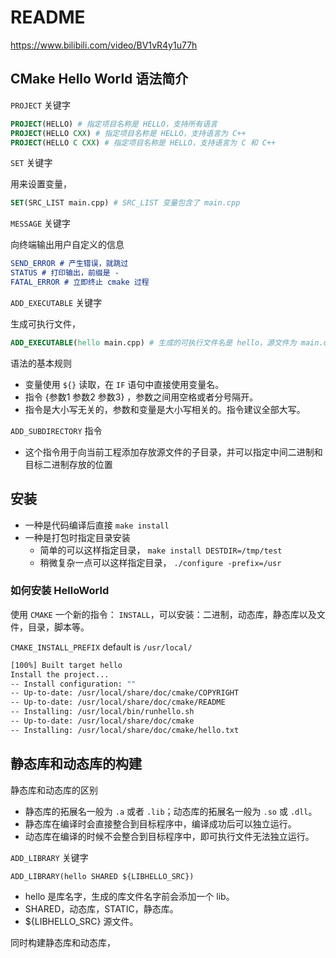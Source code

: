 # README

<https://www.bilibili.com/video/BV1vR4y1u77h>

## CMake Hello World 语法简介

`PROJECT` 关键字

```cmake
PROJECT(HELLO) # 指定项目名称是 HELLO，支持所有语言
PROJECT(HELLO CXX) # 指定项目名称是 HELLO，支持语言为 C++
PROJECT(HELLO C CXX) # 指定项目名称是 HELLO，支持语言为 C 和 C++
```

`SET` 关键字

用来设置变量，

```cmake
SET(SRC_LIST main.cpp) # SRC_LIST 变量包含了 main.cpp 
```

`MESSAGE` 关键字

向终端输出用户自定义的信息

```cmake
SEND_ERROR # 产生错误，就跳过
STATUS # 打印输出，前缀是 - 
FATAL_ERROR # 立即终止 cmake 过程
```

`ADD_EXECUTABLE` 关键字

生成可执行文件，

```cmake
ADD_EXECUTABLE(hello main.cpp) # 生成的可执行文件名是 hello，源文件为 main.cpp
```

语法的基本规则

- 变量使用 `${}` 读取，在 `IF` 语句中直接使用变量名。
- 指令 {参数1 参数2 参数3} ，参数之间用空格或者分号隔开。
- 指令是大小写无关的，参数和变量是大小写相关的。指令建议全部大写。

`ADD_SUBDIRECTORY` 指令

- 这个指令用于向当前工程添加存放源文件的子目录，并可以指定中间二进制和目标二进制存放的位置

## 安装

- 一种是代码编译后直接 `make install`
- 一种是打包时指定目录安装
  - 简单的可以这样指定目录， `make install DESTDIR=/tmp/test`
  - 稍微复杂一点可以这样指定目录， `./configure -prefix=/usr`

### 如何安装 HelloWorld

使用 `CMAKE` 一个新的指令： `INSTALL`，可以安装：二进制，动态库，静态库以及文件，目录，脚本等。

`CMAKE_INSTALL_PREFIX` default is `/usr/local/`

```bash
[100%] Built target hello
Install the project...
-- Install configuration: ""
-- Up-to-date: /usr/local/share/doc/cmake/COPYRIGHT
-- Up-to-date: /usr/local/share/doc/cmake/README
-- Installing: /usr/local/bin/runhello.sh
-- Up-to-date: /usr/local/share/doc/cmake
-- Installing: /usr/local/share/doc/cmake/hello.txt
```

## 静态库和动态库的构建

静态库和动态库的区别

- 静态库的拓展名一般为 `.a` 或者 `.lib`；动态库的拓展名一般为 `.so` 或 `.dll`。
- 静态库在编译时会直接整合到目标程序中，编译成功后可以独立运行。
- 动态库在编译的时候不会整合到目标程序中，即可执行文件无法独立运行。

`ADD_LIBRARY` 关键字

`ADD_LIBRARY(hello SHARED ${LIBHELLO_SRC})`

- hello 是库名字，生成的库文件名字前会添加一个 lib。
- SHARED，动态库，STATIC，静态库。
- ${LIBHELLO_SRC} 源文件。

同时构建静态库和动态库，

```cmake

```